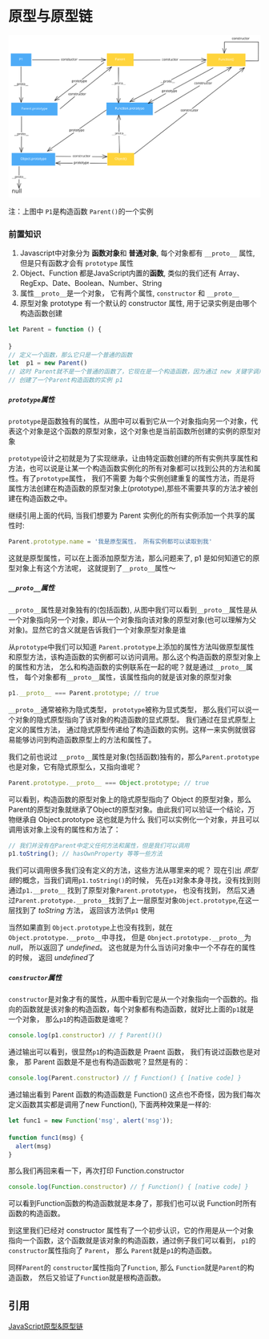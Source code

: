 # 原型与原型链

![原型与原型链](/svg/原型与原型链.svg)

注：上图中 `P1`是构造函数 `Parent()`的一个实例

### 前置知识

1. Javascript中对象分为 **函数对象**和 **普通对象**, 每个对象都有 `__proto__` 属性, 但是只有函数才会有 `prototype` 属性
2. Object、Function 都是JavaScript内置的**函数**, 类似的我们还有 Array、RegExp、Date、Boolean、Number、String
3. 属性`__proto__`是一个对象， 它有两个属性, `constructor` 和 `__proto__`
4. 原型对象 prototype 有一个默认的 constructor 属性, 用于记录实例是由哪个构造函数创建

```javascript
let Parent = function () {

}
// 定义一个函数，那么它只是一个普通的函数
let  p1 = new Parent()
// 这时 Parent就不是一个普通的函数了，它现在是一个构造函数，因为通过 new 关键字调用了它
// 创建了一个Parent构造函数的实例 p1
```

##### `prototype`属性

`prototype`是函数独有的属性，从图中可以看到它从一个对象指向另一个对象，代表这个对象是这个函数的原型对象，这个对象也是当前函数所创建的实例的原型对象

`prototype`设计之初就是为了实现继承，让由特定函数创建的所有实例共享属性和方法，也可以说是让某一个构造函数实例化的所有对象都可以找到公共的方法和属性。有了`prototype`属性， 我们不需要
为每个实例创建重复的属性方法，而是将属性方法创建在构造函数的原型对象上(prototype),那些不需要共享的方法才被创建在构造函数之中。

继续引用上面的代码, 当我们想要为 Parent 实例化的所有实例添加一个共享的属性时:

```javascript
Parent.prototype.name = '我是原型属性， 所有实例都可以读取到我'
```

这就是原型属性，可以在上面添加原型方法，那么问题来了, p1 是如何知道它的原型对象上有这个方法呢， 这就提到了`__proto__`属性～

##### `__proto__`属性

`__proto__`属性是对象独有的(包括函数), 从图中我们可以看到`__proto__`属性是从一个对象指向另一个对象，即从一个对象指向该对象的原型对象(也可以理解为父对象)。显然它的含义就是告诉我们一个对象原型对象是谁

从`prototype`中我们可以知道 `Parent.prototype`上添加的属性方法叫做原型属性和原型方法，该构造函数的实例都可以访问调用。那么这个构造函数的原型对象上的属性和方法，
怎么和构造函数的实例联系在一起的呢？就是通过`__proto__`属性， 每个对象都有`__proto__`属性，该属性指向的就是该对象的原型对象

```javascript
p1.__proto__ === Parent.prototype; // true
```

`__proto__`通常被称为隐式类型， `prototype`被称为显式类型， 那么我们可以说一个对象的隐式原型指向了该对象的构造函数的显式原型。 我们通过在显式原型上定义的属性方法，
通过隐式原型传递给了构造函数的实例。这样一来实例就很容易能够访问到构造函数原型上的方法和属性了。

我们之前也说过 `__proto__`属性是对象(包括函数)独有的，那么`Parent.prototype`也是对象，它有隐式原型么，又指向谁呢？

```javascript
Parent.prototype.__proto__ === Object.prototype; // true
```

可以看到，构造函数的原型对象上的隐式原型指向了 Object 的原型对象，那么Parent的原型对象就继承了Object的原型对象。由此我们可以验证一个结论，万物继承自 Object.prototype 这也就是为什么
我们可以实例化一个对象，并且可以调用该对象上没有的属性和方法了：

```javascript
// 我们并没有在Parent中定义任何方法和属性，但是我们可以调用
p1.toString(); // hasOwnProperty 等等一些方法
```

我们可以调用很多我们没有定义的方法，这些方法从哪里来的呢？ 现在引出 *原型链*的概念，当我们调用`p1.toString()`的时候， 先在`p1`对象本身寻找，没有找到则通过`p1.__proto__`
找到了原型对象`Parent.prototype`， 也没有找到， 然后又通过`Parent.prototype.__proto__`找到了上一层原型对象`Object.prototype`,在这一层找到了 *toString* 方法，
返回该方法供`p1` 使用

当然如果直到 `Object.prototype`上也没有找到，就在`Object.prototype.__proto__`中寻找， 但是 `Obnject.prototype.__proto__`为*null*， 所以返回了 *undefined*。
这也就是为什么当访问对象中一个不存在的属性的时候， 返回 *undefined*了

##### `constructor`属性

`constructor`是对象才有的属性，从图中看到它是从一个对象指向一个函数的。指向的函数就是该对象的构造函数，每个对象都有构造函数，就好比上面的`p1`就是一个对象， 那么`p1`的构造函数是谁呢？

```javascript
console.log(p1.constructor) // ƒ Parent()()
```

通过输出可以看到，很显然`p1`的构造函数是 Praent 函数， 我们有说过函数也是对象， 那 Parent 函数是不是也有构造函数呢？显然是有的：

```javascript
console.log(Parent.constructor) // ƒ Function() { [native code] }
```

通过输出看到 Parent 函数的构造函数是 Function() 这点也不奇怪，因为我们每次定义函数其实都是调用了new Function(), 下面两种效果是一样的:

```javascript
let func1 = new Function('msg', alert('msg'));

function func1(msg) {
  alert(msg)
}
```

那么我们再回来看一下，再次打印  Function.constructor

```javascript
console.log(Function.constructor) // ƒ Function() { [native code] }
```

可以看到Function函数的构造函数就是本身了，那我们也可以说 Function时所有函数的构造函数。

到这里我们已经对 constructor 属性有了一个初步认识，它的作用是从一个对象指向一个函数，这个函数就是该对象的构造函数，通过例子我们可以看到， `p1`的 `constructor`属性指向了 `Parent`，
那么 `Parent`就是`p1`的构造函数。

同样`Parent`的 `constructor`属性指向了`Function`, 那么 `Function`就是`Parent`的构造函数， 然后又验证了`Function`就是根构造函数。

## 引用

[JavaScript原型&原型链](https://segmentfault.com/a/1190000021232132)
